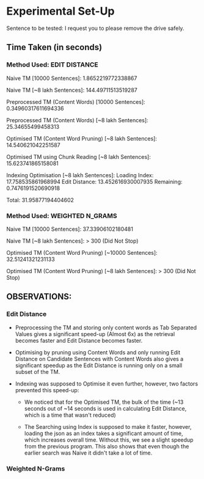 # Experimental Set-Up

Sentence to be tested: I request you to please remove the drive safely.

## Time Taken (in seconds)

### Method Used: EDIT DISTANCE

Naive TM [10000 Sentences]: 1.8652219772338867

Naive TM [~8 lakh Sentences]: 144.49711513519287

Preprocessed TM (Content Words) [10000 Sentences]: 0.34960317611694336

Preprocessed TM (Content Words) [~8 lakh Sentences]: 25.34655499458313

Optimised TM (Content Word Pruning) [~8 lakh Sentences]: 14.540621042251587

Optimised TM using Chunk Reading [~8 lakh Sentences]: 15.623741865158081

Indexing Optimisation [~8 lakh Sentences]: 
Loading Index: 	17.758535861968994
Edit Distance: 	13.452616930007935
Remaining: 		0.7476191520690918

Total: 			31.95877194404602

### Method Used: WEIGHTED N_GRAMS

Naive TM [10000 Sentences]: 37.33906102180481

Naive TM [~8 lakh Sentences]: > 300 (Did Not Stop)

Optimised TM (Content Word Pruning) [~10000 Sentences]: 32.51241321231133

Optimised TM (Content Word Pruning) [~8 lakh Sentences]: > 300 (Did Not Stop)



## OBSERVATIONS:

### Edit Distance

- Preprocessing the TM and storing only content words as Tab Separated Values gives a significant speed-up (Almost 6x) as the retrieval becomes faster and Edit Distance becomes faster.

- Optimising by pruning using Content Words and only running Edit Distance on Candidate Sentences with Content Words also gives a significant speedup as the Edit Distance is running only on a small subset of the TM.

- Indexing was supposed to Optimise it even further, however, two factors prevented this speed-up:
	- We noticed that for the Optimised TM, the bulk of the time (~13 seconds out of ~14 seconds is used in calculating Edit Distance, which is a time that wasn't reduced)

	- The Searching using Index is supposed to make it faster, however, loading the json as an index takes a significant amount of time, which increases overall time. Without this, we see a slight speedup from the previous program. This also shows that even though the earlier search was Naive it didn't take a lot of time.

### Weighted N-Grams